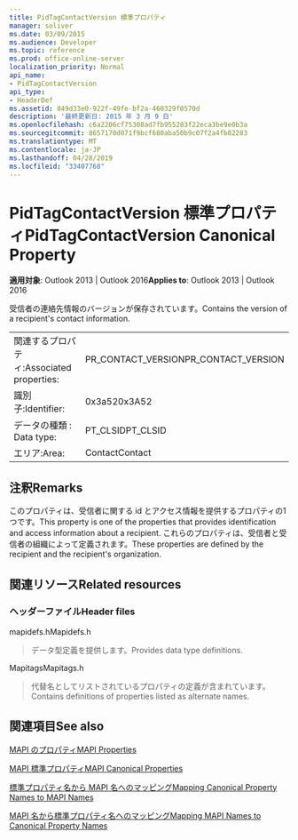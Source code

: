 ```yaml
---
title: PidTagContactVersion 標準プロパティ
manager: soliver
ms.date: 03/09/2015
ms.audience: Developer
ms.topic: reference
ms.prod: office-online-server
localization_priority: Normal
api_name:
- PidTagContactVersion
api_type:
- HeaderDef
ms.assetid: 849d33e0-922f-49fe-bf2a-460329f0570d
description: '最終更新日: 2015 年 3 月 9 日'
ms.openlocfilehash: c6a2206cf75308ad7fb955283f22eca3be9e0b3a
ms.sourcegitcommit: 8657170d071f9bcf680aba50b9c07f2a4fb82283
ms.translationtype: MT
ms.contentlocale: ja-JP
ms.lasthandoff: 04/28/2019
ms.locfileid: "33407768"
---
```

# <a name="pidtagcontactversion-canonical-property"></a><span data-ttu-id="fa4ce-103">PidTagContactVersion 標準プロパティ</span><span class="sxs-lookup"><span data-stu-id="fa4ce-103">PidTagContactVersion Canonical Property</span></span>

  
  
<span data-ttu-id="fa4ce-104">**適用対象**: Outlook 2013 | Outlook 2016</span><span class="sxs-lookup"><span data-stu-id="fa4ce-104">**Applies to**: Outlook 2013 | Outlook 2016</span></span> 
  
<span data-ttu-id="fa4ce-105">受信者の連絡先情報のバージョンが保存されています。</span><span class="sxs-lookup"><span data-stu-id="fa4ce-105">Contains the version of a recipient's contact information.</span></span>
  
|||
|:-----|:-----|
|<span data-ttu-id="fa4ce-106">関連するプロパティ:</span><span class="sxs-lookup"><span data-stu-id="fa4ce-106">Associated properties:</span></span>  <br/> |<span data-ttu-id="fa4ce-107">PR_CONTACT_VERSION</span><span class="sxs-lookup"><span data-stu-id="fa4ce-107">PR_CONTACT_VERSION</span></span>  <br/> |
|<span data-ttu-id="fa4ce-108">識別子:</span><span class="sxs-lookup"><span data-stu-id="fa4ce-108">Identifier:</span></span>  <br/> |<span data-ttu-id="fa4ce-109">0x3a52</span><span class="sxs-lookup"><span data-stu-id="fa4ce-109">0x3A52</span></span>  <br/> |
|<span data-ttu-id="fa4ce-110">データの種類 : </span><span class="sxs-lookup"><span data-stu-id="fa4ce-110">Data type:</span></span>  <br/> |<span data-ttu-id="fa4ce-111">PT_CLSID</span><span class="sxs-lookup"><span data-stu-id="fa4ce-111">PT_CLSID</span></span>  <br/> |
|<span data-ttu-id="fa4ce-112">エリア:</span><span class="sxs-lookup"><span data-stu-id="fa4ce-112">Area:</span></span>  <br/> |<span data-ttu-id="fa4ce-113">Contact</span><span class="sxs-lookup"><span data-stu-id="fa4ce-113">Contact</span></span>  <br/> |
   
## <a name="remarks"></a><span data-ttu-id="fa4ce-114">注釈</span><span class="sxs-lookup"><span data-stu-id="fa4ce-114">Remarks</span></span>

<span data-ttu-id="fa4ce-115">このプロパティは、受信者に関する id とアクセス情報を提供するプロパティの1つです。</span><span class="sxs-lookup"><span data-stu-id="fa4ce-115">This property is one of the properties that provides identification and access information about a recipient.</span></span> <span data-ttu-id="fa4ce-116">これらのプロパティは、受信者と受信者の組織によって定義されます。</span><span class="sxs-lookup"><span data-stu-id="fa4ce-116">These properties are defined by the recipient and the recipient's organization.</span></span>
  
## <a name="related-resources"></a><span data-ttu-id="fa4ce-117">関連リソース</span><span class="sxs-lookup"><span data-stu-id="fa4ce-117">Related resources</span></span>

### <a name="header-files"></a><span data-ttu-id="fa4ce-118">ヘッダーファイル</span><span class="sxs-lookup"><span data-stu-id="fa4ce-118">Header files</span></span>

<span data-ttu-id="fa4ce-119">mapidefs.h</span><span class="sxs-lookup"><span data-stu-id="fa4ce-119">Mapidefs.h</span></span>
  
> <span data-ttu-id="fa4ce-120">データ型定義を提供します。</span><span class="sxs-lookup"><span data-stu-id="fa4ce-120">Provides data type definitions.</span></span>
    
<span data-ttu-id="fa4ce-121">Mapitags</span><span class="sxs-lookup"><span data-stu-id="fa4ce-121">Mapitags.h</span></span>
  
> <span data-ttu-id="fa4ce-122">代替名としてリストされているプロパティの定義が含まれています。</span><span class="sxs-lookup"><span data-stu-id="fa4ce-122">Contains definitions of properties listed as alternate names.</span></span>
    
## <a name="see-also"></a><span data-ttu-id="fa4ce-123">関連項目</span><span class="sxs-lookup"><span data-stu-id="fa4ce-123">See also</span></span>



[<span data-ttu-id="fa4ce-124">MAPI のプロパティ</span><span class="sxs-lookup"><span data-stu-id="fa4ce-124">MAPI Properties</span></span>](mapi-properties.md)
  
[<span data-ttu-id="fa4ce-125">MAPI 標準プロパティ</span><span class="sxs-lookup"><span data-stu-id="fa4ce-125">MAPI Canonical Properties</span></span>](mapi-canonical-properties.md)
  
[<span data-ttu-id="fa4ce-126">標準プロパティ名から MAPI 名へのマッピング</span><span class="sxs-lookup"><span data-stu-id="fa4ce-126">Mapping Canonical Property Names to MAPI Names</span></span>](mapping-canonical-property-names-to-mapi-names.md)
  
[<span data-ttu-id="fa4ce-127">MAPI 名から標準プロパティ名へのマッピング</span><span class="sxs-lookup"><span data-stu-id="fa4ce-127">Mapping MAPI Names to Canonical Property Names</span></span>](mapping-mapi-names-to-canonical-property-names.md)

